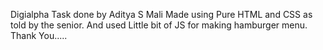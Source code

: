 Digialpha Task done by Aditya S Mali 
Made using Pure HTML and CSS as told by the senior.
And used Little bit of JS for making hamburger menu.
Thank You.....
